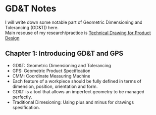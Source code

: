 # GD&amp;T Notes
I will write down some notable part of Geometric Dimensioning and Tolerancing (GD&amp;T)) here.  
Main resouse of my research/practice is [Technical Drawing for Product Design](https://link.springer.com/book/10.1007/978-3-030-60854-5?gclid=Cj0KCQiA64GRBhCZARIsAHOLriJH6Y5bBSntbcdIpl3zZXUVGDxex8WNRUO115z5Vrp7pKs_4wwdNRYaAv7KEALw_wcB)

## Chapter 1: Introducing GD&amp;T and GPS
* GD&amp;T: Geometric Dimensioning and Tolerancing
* GPS: Geometric Product Specification
* CMM: Coordinate Measuring Machine
* Each feature of a workpiece should be fully defined in terms of dimension, position, orientation and form.
* GD&amp;T is a tool that allows an imperfect geometry to be managed perfectly.
* Traditional Dimesioning: Using plus and minus for drawings spesification.
